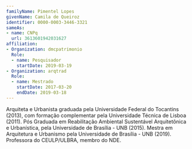 ```yaml
---
familyName: Pimentel Lopes
givenName: Camila de Queiroz
identifier: 0000-0003-3446-3321
sameAs:
- name: CNPq
  url: 3613601942031627
affiliation:
- Organization: dmcpatrimonio
  Role:
  - name: Pesquisador
    startDate: 2019-03-19
- Organization: arqtrad
  Role:
  - name: Mestrado
    startDate: 2017-03-20
    endDate: 2019-03-18
---
```


Arquiteta e Urbanista graduada pela Universidade Federal do Tocantins
(2013), com formação complementar pela Universidade Técnica de Lisboa
(2011). Pós Graduada em Reabilitação Ambiental Sustentável Arquitetônica
e Urbanística, pela Universidade de Brasília - UNB (2015). Mestra em
Arquitetura e Urbanismo pela Universidade de Brasília - UNB (2019).
Professora do CEULP/ULBRA, membro do NDE. 

